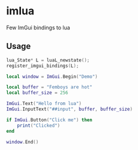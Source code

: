 # imlua

Few ImGui bindings to lua

## Usage

```cpp
lua_State* L = luaL_newstate();
register_imgui_bindings(L);
```

```lua
local window = ImGui.Begin("Demo")

local buffer = "Femboys are hot"
local buffer_size = 256

ImGui.Text("Hello from lua")
ImGui.InputText("##input", buffer, buffer_size)

if ImGui.Button("Click me") then
    print("Clicked")
end

window.End()
```
